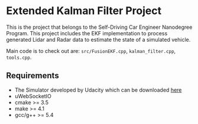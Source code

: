 # Extended Kalman Filter Project
This is the project that belongs to the Self-Driving Car Engineer Nanodegree Program. This project includes the EKF implementation to process generated Lidar and Radar data to estimate the state of a simulated vehicle.

Main code is to check out are: `src/FusionEKF.cpp`, `kalman_filter.cpp`, `tools.cpp`.

## Requirements
- The Simulator developed by Udacity which can be downloaded [here](https://github.com/udacity/self-driving-car-sim/releases)
- uWebSocketIO 
- cmake >= 3.5
- make >= 4.1
- gcc/g++ >= 5.4



